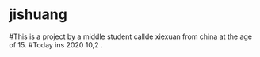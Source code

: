 # jishuang
#This is a project by a middle student callde xiexuan from china at the age of 15.
#Today ins 2020 10,2 .
